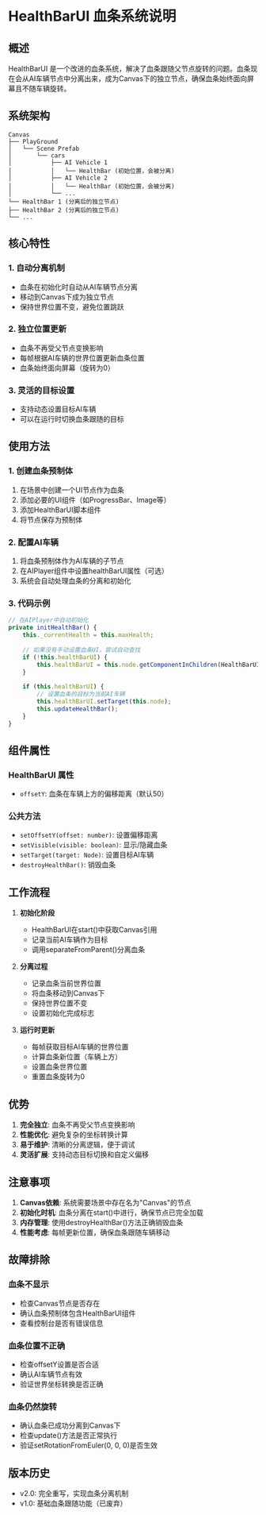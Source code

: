# HealthBarUI 血条系统说明

## 概述

HealthBarUI 是一个改进的血条系统，解决了血条跟随父节点旋转的问题。血条现在会从AI车辆节点中分离出来，成为Canvas下的独立节点，确保血条始终面向屏幕且不随车辆旋转。

## 系统架构

```
Canvas
├── PlayGround
│   └── Scene Prefab
│       └── cars
│           ├── AI Vehicle 1
│           │   └── HealthBar (初始位置，会被分离)
│           ├── AI Vehicle 2
│           │   └── HealthBar (初始位置，会被分离)
│           └── ...
└── HealthBar 1 (分离后的独立节点)
├── HealthBar 2 (分离后的独立节点)
└── ...
```

## 核心特性

### 1. 自动分离机制
- 血条在初始化时自动从AI车辆节点分离
- 移动到Canvas下成为独立节点
- 保持世界位置不变，避免位置跳跃

### 2. 独立位置更新
- 血条不再受父节点变换影响
- 每帧根据AI车辆的世界位置更新血条位置
- 血条始终面向屏幕（旋转为0）

### 3. 灵活的目标设置
- 支持动态设置目标AI车辆
- 可以在运行时切换血条跟随的目标

## 使用方法

### 1. 创建血条预制体

1. 在场景中创建一个UI节点作为血条
2. 添加必要的UI组件（如ProgressBar、Image等）
3. 添加HealthBarUI脚本组件
4. 将节点保存为预制体

### 2. 配置AI车辆

1. 将血条预制体作为AI车辆的子节点
2. 在AIPlayer组件中设置healthBarUI属性（可选）
3. 系统会自动处理血条的分离和初始化

### 3. 代码示例

```typescript
// 在AIPlayer中自动初始化
private initHealthBar() {
    this._currentHealth = this.maxHealth;
    
    // 如果没有手动设置血条UI，尝试自动查找
    if (!this.healthBarUI) {
        this.healthBarUI = this.node.getComponentInChildren(HealthBarUI);
    }
    
    if (this.healthBarUI) {
        // 设置血条的目标为当前AI车辆
        this.healthBarUI.setTarget(this.node);
        this.updateHealthBar();
    }
}
```

## 组件属性

### HealthBarUI 属性
- `offsetY`: 血条在车辆上方的偏移距离（默认50）

### 公共方法
- `setOffsetY(offset: number)`: 设置偏移距离
- `setVisible(visible: boolean)`: 显示/隐藏血条
- `setTarget(target: Node)`: 设置目标AI车辆
- `destroyHealthBar()`: 销毁血条

## 工作流程

1. **初始化阶段**
   - HealthBarUI在start()中获取Canvas引用
   - 记录当前AI车辆作为目标
   - 调用separateFromParent()分离血条

2. **分离过程**
   - 记录血条当前世界位置
   - 将血条移动到Canvas下
   - 保持世界位置不变
   - 设置初始化完成标志

3. **运行时更新**
   - 每帧获取目标AI车辆的世界位置
   - 计算血条新位置（车辆上方）
   - 设置血条世界位置
   - 重置血条旋转为0

## 优势

1. **完全独立**: 血条不再受父节点变换影响
2. **性能优化**: 避免复杂的坐标转换计算
3. **易于维护**: 清晰的分离逻辑，便于调试
4. **灵活扩展**: 支持动态目标切换和自定义偏移

## 注意事项

1. **Canvas依赖**: 系统需要场景中存在名为"Canvas"的节点
2. **初始化时机**: 血条分离在start()中进行，确保节点已完全加载
3. **内存管理**: 使用destroyHealthBar()方法正确销毁血条
4. **性能考虑**: 每帧更新位置，确保血条跟随车辆移动

## 故障排除

### 血条不显示
- 检查Canvas节点是否存在
- 确认血条预制体包含HealthBarUI组件
- 查看控制台是否有错误信息

### 血条位置不正确
- 检查offsetY设置是否合适
- 确认AI车辆节点有效
- 验证世界坐标转换是否正确

### 血条仍然旋转
- 确认血条已成功分离到Canvas下
- 检查update()方法是否正常执行
- 验证setRotationFromEuler(0, 0, 0)是否生效

## 版本历史

- v2.0: 完全重写，实现血条分离机制
- v1.0: 基础血条跟随功能（已废弃） 